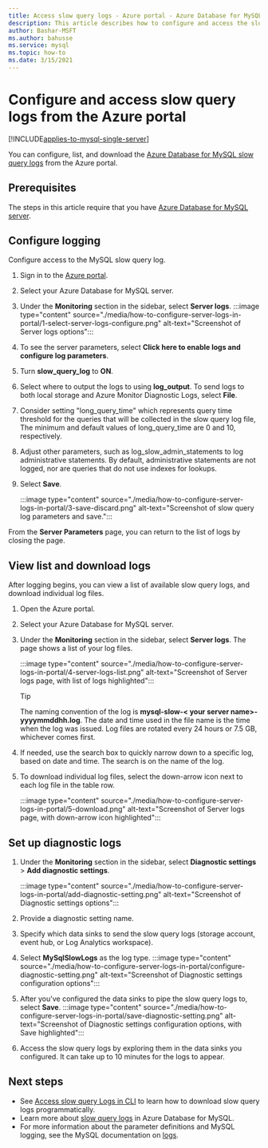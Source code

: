 ```yaml
---
title: Access slow query logs - Azure portal - Azure Database for MySQL
description: This article describes how to configure and access the slow logs in Azure Database for MySQL from the Azure portal.
author: Bashar-MSFT
ms.author: bahusse
ms.service: mysql
ms.topic: how-to
ms.date: 3/15/2021
---
```


# Configure and access slow query logs from the Azure portal

[!INCLUDE[applies-to-mysql-single-server](../includes/applies-to-mysql-single-server.md)]

You can configure, list, and download the [Azure Database for MySQL slow query logs](concepts-server-logs.md) from the Azure portal.

## Prerequisites
The steps in this article require that you have [Azure Database for MySQL server](quickstart-create-mysql-server-database-using-azure-portal.md).

## Configure logging
Configure access to the MySQL slow query log. 

1. Sign in to the [Azure portal](https://portal.azure.com/).

2. Select your Azure Database for MySQL server.

3. Under the **Monitoring** section in the sidebar, select **Server logs**. 
   :::image type="content" source="./media/how-to-configure-server-logs-in-portal/1-select-server-logs-configure.png" alt-text="Screenshot of Server logs options":::

4. To see the server parameters, select **Click here to enable logs and configure log parameters**.

5. Turn **slow_query_log** to **ON**.

6. Select where to output the logs to using **log_output**. To send logs to both local storage and Azure Monitor Diagnostic Logs, select **File**.

7. Consider setting "long_query_time" which represents query time threshold for the queries that will be collected in the slow query log file, The minimum and default values of long_query_time are 0 and 10, respectively.

8. Adjust other parameters, such as log_slow_admin_statements to log administrative statements. By default, administrative statements are not logged, nor are queries that do not use indexes for lookups. 

9. Select **Save**. 

   :::image type="content" source="./media/how-to-configure-server-logs-in-portal/3-save-discard.png" alt-text="Screenshot of slow query log parameters and save.":::

From the **Server Parameters** page, you can return to the list of logs by closing the page.

## View list and download logs
After logging begins, you can view a list of available slow query logs, and download individual log files.

1. Open the Azure portal.

2. Select your Azure Database for MySQL server.

3. Under the **Monitoring** section in the sidebar, select **Server logs**. The page shows a list of your log files.

   :::image type="content" source="./media/how-to-configure-server-logs-in-portal/4-server-logs-list.png" alt-text="Screenshot of Server logs page, with list of logs highlighted":::

   > [!TIP]
   > The naming convention of the log is **mysql-slow-< your server name>-yyyymmddhh.log**. The date and time used in the file name is the time when the log was issued. Log files are rotated every 24 hours or 7.5 GB, whichever comes first. 

4. If needed, use the search box to quickly narrow down to a specific log, based on date and time. The search is on the name of the log.

5. To download individual log files, select the down-arrow icon next to each log file in the table row.

   :::image type="content" source="./media/how-to-configure-server-logs-in-portal/5-download.png" alt-text="Screenshot of Server logs page, with down-arrow icon highlighted":::

## Set up diagnostic logs

1. Under the **Monitoring** section in the sidebar, select **Diagnostic settings** > **Add diagnostic settings**.

   :::image type="content" source="./media/how-to-configure-server-logs-in-portal/add-diagnostic-setting.png" alt-text="Screenshot of Diagnostic settings options":::

2. Provide a diagnostic setting name.

3. Specify which data sinks to send the slow query logs (storage account, event hub, or Log Analytics workspace).

4. Select **MySqlSlowLogs** as the log type.
:::image type="content" source="./media/how-to-configure-server-logs-in-portal/configure-diagnostic-setting.png" alt-text="Screenshot of Diagnostic settings configuration options":::

5. After you've configured the data sinks to pipe the slow query logs to, select **Save**.
:::image type="content" source="./media/how-to-configure-server-logs-in-portal/save-diagnostic-setting.png" alt-text="Screenshot of Diagnostic settings configuration options, with Save highlighted":::

6. Access the slow query logs by exploring them in the data sinks you configured. It can take up to 10 minutes for the logs to appear.

## Next steps
- See [Access slow query Logs in CLI](how-to-configure-server-logs-in-cli.md) to learn how to download slow query logs programmatically.
- Learn more about [slow query logs](concepts-server-logs.md) in Azure Database for MySQL.
- For more information about the parameter definitions and MySQL logging, see the MySQL documentation on [logs](https://dev.mysql.com/doc/refman/5.7/en/slow-query-log.html).